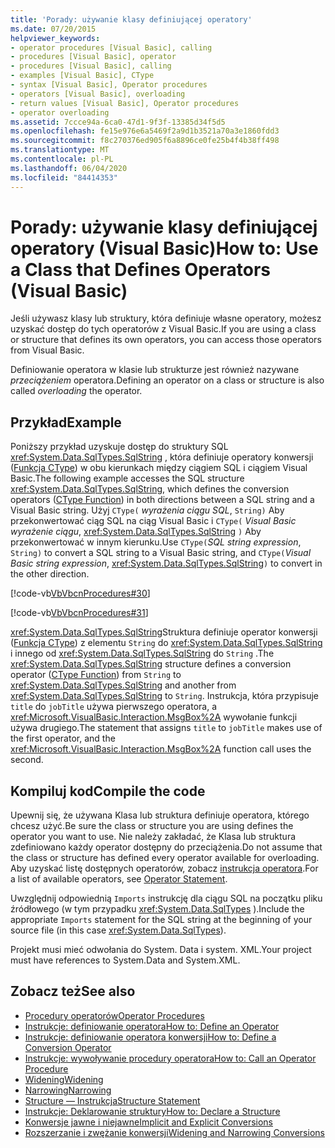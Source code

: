 ```yaml
---
title: 'Porady: używanie klasy definiującej operatory'
ms.date: 07/20/2015
helpviewer_keywords:
- operator procedures [Visual Basic], calling
- procedures [Visual Basic], operator
- procedures [Visual Basic], calling
- examples [Visual Basic], CType
- syntax [Visual Basic], Operator procedures
- operators [Visual Basic], overloading
- return values [Visual Basic], Operator procedures
- operator overloading
ms.assetid: 7ccce94a-6ca0-47d1-9f3f-13385d34f5d5
ms.openlocfilehash: fe15e976e6a5469f2a9d1b3521a70a3e1860fdd3
ms.sourcegitcommit: f8c270376ed905f6a8896ce0fe25b4f4b38ff498
ms.translationtype: MT
ms.contentlocale: pl-PL
ms.lasthandoff: 06/04/2020
ms.locfileid: "84414353"
---
```

# <a name="how-to-use-a-class-that-defines-operators-visual-basic"></a><span data-ttu-id="06b38-102">Porady: używanie klasy definiującej operatory (Visual Basic)</span><span class="sxs-lookup"><span data-stu-id="06b38-102">How to: Use a Class that Defines Operators (Visual Basic)</span></span>
<span data-ttu-id="06b38-103">Jeśli używasz klasy lub struktury, która definiuje własne operatory, możesz uzyskać dostęp do tych operatorów z Visual Basic.</span><span class="sxs-lookup"><span data-stu-id="06b38-103">If you are using a class or structure that defines its own operators, you can access those operators from Visual Basic.</span></span>  
  
 <span data-ttu-id="06b38-104">Definiowanie operatora w klasie lub strukturze jest również nazywane *przeciążeniem* operatora.</span><span class="sxs-lookup"><span data-stu-id="06b38-104">Defining an operator on a class or structure is also called *overloading* the operator.</span></span>  
  
## <a name="example"></a><span data-ttu-id="06b38-105">Przykład</span><span class="sxs-lookup"><span data-stu-id="06b38-105">Example</span></span>  
 <span data-ttu-id="06b38-106">Poniższy przykład uzyskuje dostęp do struktury SQL <xref:System.Data.SqlTypes.SqlString> , która definiuje operatory konwersji ([Funkcja CType](../../../language-reference/functions/ctype-function.md)) w obu kierunkach między ciągiem SQL i ciągiem Visual Basic.</span><span class="sxs-lookup"><span data-stu-id="06b38-106">The following example accesses the SQL structure <xref:System.Data.SqlTypes.SqlString>, which defines the conversion operators ([CType Function](../../../language-reference/functions/ctype-function.md)) in both directions between a SQL string and a Visual Basic string.</span></span> <span data-ttu-id="06b38-107">Użyj `CType(` *wyrażenia ciągu SQL*, `String)` Aby przekonwertować ciąg SQL na ciąg Visual Basic i `CType(` *Visual Basic wyrażenie ciągu*, <xref:System.Data.SqlTypes.SqlString> `)` Aby przekonwertować w innym kierunku.</span><span class="sxs-lookup"><span data-stu-id="06b38-107">Use `CType(`*SQL string expression*, `String)` to convert a SQL string to a Visual Basic string, and `CType(`*Visual Basic string expression*, <xref:System.Data.SqlTypes.SqlString>`)` to convert in the other direction.</span></span>  
  
 [!code-vb[VbVbcnProcedures#30](~/samples/snippets/visualbasic/VS_Snippets_VBCSharp/VbVbcnProcedures/VB/Class1.vb#30)]  
  
 [!code-vb[VbVbcnProcedures#31](~/samples/snippets/visualbasic/VS_Snippets_VBCSharp/VbVbcnProcedures/VB/Class1.vb#31)]  
  
 <span data-ttu-id="06b38-108"><xref:System.Data.SqlTypes.SqlString>Struktura definiuje operator konwersji ([Funkcja CType](../../../language-reference/functions/ctype-function.md)) z elementu `String` do <xref:System.Data.SqlTypes.SqlString> i innego od <xref:System.Data.SqlTypes.SqlString> do `String` .</span><span class="sxs-lookup"><span data-stu-id="06b38-108">The <xref:System.Data.SqlTypes.SqlString> structure defines a conversion operator ([CType Function](../../../language-reference/functions/ctype-function.md)) from `String` to <xref:System.Data.SqlTypes.SqlString> and another from <xref:System.Data.SqlTypes.SqlString> to `String`.</span></span> <span data-ttu-id="06b38-109">Instrukcja, która przypisuje `title` do `jobTitle` używa pierwszego operatora, a <xref:Microsoft.VisualBasic.Interaction.MsgBox%2A> wywołanie funkcji używa drugiego.</span><span class="sxs-lookup"><span data-stu-id="06b38-109">The statement that assigns `title` to `jobTitle` makes use of the first operator, and the <xref:Microsoft.VisualBasic.Interaction.MsgBox%2A> function call uses the second.</span></span>  
  
## <a name="compile-the-code"></a><span data-ttu-id="06b38-110">Kompiluj kod</span><span class="sxs-lookup"><span data-stu-id="06b38-110">Compile the code</span></span>  
 <span data-ttu-id="06b38-111">Upewnij się, że używana Klasa lub struktura definiuje operatora, którego chcesz użyć.</span><span class="sxs-lookup"><span data-stu-id="06b38-111">Be sure the class or structure you are using defines the operator you want to use.</span></span> <span data-ttu-id="06b38-112">Nie należy zakładać, że Klasa lub struktura zdefiniowano każdy operator dostępny do przeciążenia.</span><span class="sxs-lookup"><span data-stu-id="06b38-112">Do not assume that the class or structure has defined every operator available for overloading.</span></span> <span data-ttu-id="06b38-113">Aby uzyskać listę dostępnych operatorów, zobacz [instrukcja operatora](../../../language-reference/statements/operator-statement.md).</span><span class="sxs-lookup"><span data-stu-id="06b38-113">For a list of available operators, see [Operator Statement](../../../language-reference/statements/operator-statement.md).</span></span>  
  
 <span data-ttu-id="06b38-114">Uwzględnij odpowiednią `Imports` instrukcję dla ciągu SQL na początku pliku źródłowego (w tym przypadku <xref:System.Data.SqlTypes> ).</span><span class="sxs-lookup"><span data-stu-id="06b38-114">Include the appropriate `Imports` statement for the SQL string at the beginning of your source file (in this case <xref:System.Data.SqlTypes>).</span></span>  
  
 <span data-ttu-id="06b38-115">Projekt musi mieć odwołania do System. Data i system. XML.</span><span class="sxs-lookup"><span data-stu-id="06b38-115">Your project must have references to System.Data and System.XML.</span></span>  
  
## <a name="see-also"></a><span data-ttu-id="06b38-116">Zobacz też</span><span class="sxs-lookup"><span data-stu-id="06b38-116">See also</span></span>

- [<span data-ttu-id="06b38-117">Procedury operatorów</span><span class="sxs-lookup"><span data-stu-id="06b38-117">Operator Procedures</span></span>](./operator-procedures.md)
- [<span data-ttu-id="06b38-118">Instrukcje: definiowanie operatora</span><span class="sxs-lookup"><span data-stu-id="06b38-118">How to: Define an Operator</span></span>](./how-to-define-an-operator.md)
- [<span data-ttu-id="06b38-119">Instrukcje: definiowanie operatora konwersji</span><span class="sxs-lookup"><span data-stu-id="06b38-119">How to: Define a Conversion Operator</span></span>](./how-to-define-a-conversion-operator.md)
- [<span data-ttu-id="06b38-120">Instrukcje: wywoływanie procedury operatora</span><span class="sxs-lookup"><span data-stu-id="06b38-120">How to: Call an Operator Procedure</span></span>](./how-to-call-an-operator-procedure.md)
- [<span data-ttu-id="06b38-121">Widening</span><span class="sxs-lookup"><span data-stu-id="06b38-121">Widening</span></span>](../../../language-reference/modifiers/widening.md)
- [<span data-ttu-id="06b38-122">Narrowing</span><span class="sxs-lookup"><span data-stu-id="06b38-122">Narrowing</span></span>](../../../language-reference/modifiers/narrowing.md)
- [<span data-ttu-id="06b38-123">Structure — Instrukcja</span><span class="sxs-lookup"><span data-stu-id="06b38-123">Structure Statement</span></span>](../../../language-reference/statements/structure-statement.md)
- [<span data-ttu-id="06b38-124">Instrukcje: Deklarowanie struktury</span><span class="sxs-lookup"><span data-stu-id="06b38-124">How to: Declare a Structure</span></span>](../data-types/how-to-declare-a-structure.md)
- [<span data-ttu-id="06b38-125">Konwersje jawne i niejawne</span><span class="sxs-lookup"><span data-stu-id="06b38-125">Implicit and Explicit Conversions</span></span>](../data-types/implicit-and-explicit-conversions.md)
- [<span data-ttu-id="06b38-126">Rozszerzanie i zwężanie konwersji</span><span class="sxs-lookup"><span data-stu-id="06b38-126">Widening and Narrowing Conversions</span></span>](../data-types/widening-and-narrowing-conversions.md)
